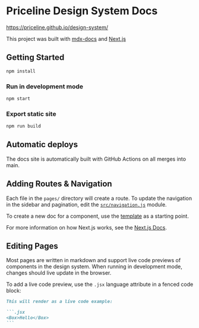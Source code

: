 # Priceline Design System Docs

https://priceline.github.io/design-system/

This project was built with [mdx-docs][] and [Next.js][]

## Getting Started

```sh
npm install
```

### Run in development mode

```sh
npm start
```

### Export static site

```sh
npm run build
```

## Automatic deploys

The docs site is automatically built with GitHub Actions on all merges into main.

## Adding Routes & Navigation

Each file in the `pages/` directory will create a route.
To update the navigation in the sidebar and pagination,
edit the [`src/navigation.js`](src/navigation.js) module.

To create a new doc for a component, use the [template](pages/template.md) as a starting point.

For more information on how Next.js works, see the [Next.js Docs][next.js].

## Editing Pages

Most pages are written in markdown and support live code previews of components in the design system.
When running in development mode, changes should live update in the browser.

To add a live code preview, use the `.jsx` language attribute in a fenced code block:

````md
This will render as a live code example:

```.jsx
<Box>Hello</Box>
```
````

[mdx-docs]: https://github.com/jxnblk/mdx-docs
[next.js]: https://github.com/zeit/next.js/
[docs-components]: https://github.com/jxnblk/mdx-docs/blob/master/docs/components.md
[docs-theming]: https://github.com/jxnblk/mdx-docs/blob/master/docs/theming.md
